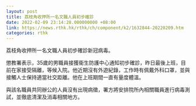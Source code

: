 ```yaml
---
layout: post
title: 荔枝角收押所一名文職人員初步確診
date: 2022-02-09 23:14:28.000000000 +08:00
link: https://news.rthk.hk/rthk/ch/component/k2/1632844-20220209.htm
categories: rthk
---
```


荔枝角收押所一名文職人員初步確診新冠病毒。

懲教署表示，35歲的男職員接獲衞生防護中心通知初步確診，昨日最後上班，目前在家接受隔離，等候入院。他近期沒有外遊紀錄，工作時有佩戴外科口罩，並與接觸人士保持適當社交距離。他在上班期間一直有量度體溫。

與該名職員共同辦公的人員沒有出現病徵，署方將安排院所內相關職員進行病毒測試，並徹底清潔及消毒相關地方。
